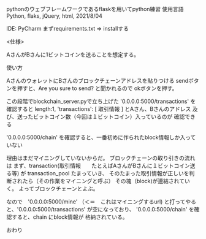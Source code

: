 pythonのウェブフレームワークであるflaskを用いてpython練習
使用言語　Python, flaks, jQuery, html, 
2021/8/04

IDE: PyCharm
まずrequirements.txt => installする

<仕様>

AさんがBさんに1ビットコインを送ることを想定する。

使い方

AさんのウォレットにBさんのブロックチェーンアドレスを貼りつける
sendボタンを押すと、Are you sure to send? と聞かれるので
okボタンを押す。

この段階でblockchain_server.pyで立ち上げた
'0.0.0.0:5000/transactions' を確認すると
length:1, 'transactions': [ 取引情報 ] とAさん、Bさんのアドレス
及び、送ったビットコイン数（今回は１ビットコイン）入っているのが
確認できる

'0.0.0.0:5000/chain' を確認すると、一番初めに作られたblock情報しか入っていない

理由はまだマイニングしていないからだ。
ブロックチェーンの取り引きの流れは
まず、transaction(取引情報　　たとえばAさんがBさんに１ビットコイン送る等)
が transaction_pool たまっていき、
そのたまった取引情報が正しいを判断されたら（その作業をマイニングと呼ぶ）
その塊（block)が連結されていく。
よってブロックチェーンとよぶ。

なので　'0.0.0.0:5000/mine' （＜＝　これはマイニングするurl)
と打ってやると、'0.0.0.0:5000/transactions' が空になっており、
'0.0.0.0:5000/chain' を確認すると、chain にblock情報が
格納されている。

おわり
